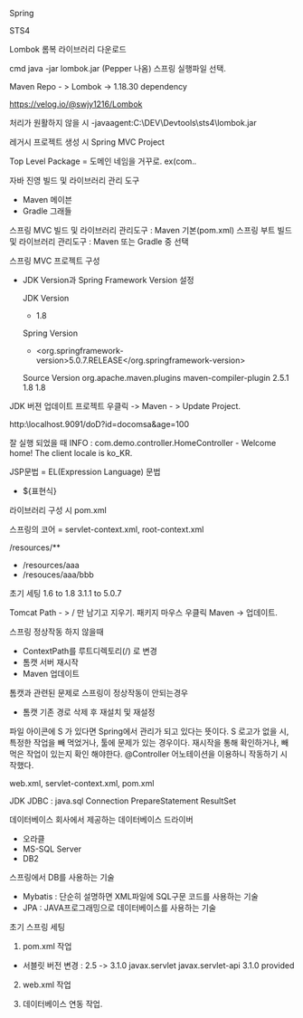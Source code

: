 Spring

  STS4 

  Lombok
  롬복 라이브러리 다운로드

  cmd java -jar lombok.jar
  (Pepper 나옴)
  스프링 실행파일 선택.

  Maven Repo - > Lombok -> 1.18.30 dependency

  https://velog.io/@swjy1216/Lombok

  처리가 원활하지 않을 시
  -javaagent:C:\DEV\Devtools\sts4\lombok.jar

  레거시 프로젝트 생성 시  Spring MVC Project

  Top Level Package = 도메인 네임을 거꾸로. ex(com.*.*

자바 진영
빌드 및 라이브러리 관리 도구
  - Maven 메이븐
  - Gradle 그래들 

스프링 MVC
  빌드 및 라이브러리 관리도구 : Maven 기본(pom.xml)
스프링 부트
  빌드 및 라이브러리 관리도구 : Maven 또는 Gradle 중 선택

스프링 MVC 프로젝트 구성
  - JDK Version과 Spring Framework Version 설정

    JDK Version
    - <java-version>1.8</java-version> 

    Spring Version
	  - <org.springframework-version>5.0.7.RELEASE</org.springframework-version>

    Source Version
    <groupId>org.apache.maven.plugins</groupId>
                <artifactId>maven-compiler-plugin</artifactId>
                <version>2.5.1</version>
                <configuration>
                    <source>1.8</source>
                    <target>1.8</target>

  JDK 버젼 업데이트
  프로젝트 우클릭 -> Maven - > Update Project.

  http:\\localhost.9091/doD?id=docomsa&age=100

잘 실행 되었을 때
  INFO : com.demo.controller.HomeController - Welcome home! The client locale is ko_KR.


JSP문법 = EL(Expression Language) 문법
 - ${표현식} 

 

라이브러리 구성 시 pom.xml

스프링의 코어 = servlet-context.xml, root-context.xml

/resources/**
  - /resources/aaa
  - /resouces/aaa/bbb



초기 세팅
1.6 to 1.8
3.1.1 to 5.0.7

Tomcat Path - > / 만 남기고 지우기.
패키지 마우스 우클릭 Maven -> 업데이트. 

스프링 정상작동 하지 않을때
  - ContextPath를 루트디렉토리(/) 로 변경
  - 톰캣 서버 재시작
  - Maven 업데이트

톰캣과 관련된 문제로 스프링이 정상작동이 안되는경우
  - 톰캣 기존 경로 삭제 후 재설치 및 재설정

파일 아이콘에 S 가 있다면 Spring에서 관리가 되고 있다는 뜻이다. 
S 로고가 없을 시, 특정한 작업을 빼 먹었거나, 툴에 문제가 있는 경우이다.
재시작을 통해 확인하거나, 빼먹은 작업이 있는지 확인 해야한다.
@Controller 어노테이션을 이용하니 작동하기 시작했다.


web.xml, servlet-context.xml, pom.xml

JDK
  JDBC : java.sql
    Connection
    PrepareStatement
    ResultSet

데이터베이스 회사에서 제공하는 데이터베이스 드라이버
 - 오라클
 - MS-SQL Server
 - DB2

스프링에서 DB를 사용하는 기술
  - Mybatis : 단순히 설명하면 XML파일에 SQL구문 코드를 사용하는 기술
  - JPA : JAVA프로그래밍으로 데이터베이스를 사용하는 기술


초기 스프링 세팅

  1. pom.xml 작업
  - 서블릿 버전 변경 : 2.5 -> 3.1.0
    <dependency>
		    <groupId>javax.servlet</groupId>
		    <artifactId>javax.servlet-api</artifactId>
		    <version>3.1.0</version>
		    <scope>provided</scope>
		</dependency>

  2. web.xml 작업
    <web-app xmlns:xsi="http://www.w3.org/2001/XMLSchema-instance"
      xmlns="http://xmlns.jcp.org/xml/ns/javaee"
      xsi:schemaLocation="http://xmlns.jcp.org/xml/ns/javaee http://xmlns.jcp.org/xml/ns/javaee/web-app_3_1.xsd"
      id="WebApp_ID" version="3.1">

  3. 데이터베이스 연동 작업.
